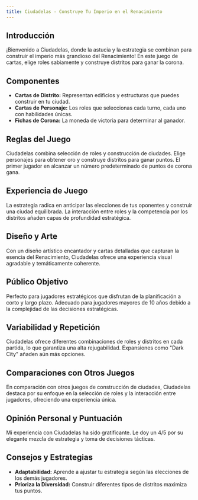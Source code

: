 ```yaml
---
title: Ciudadelas - Construye Tu Imperio en el Renacimiento
---
```


## Introducción ##


¡Bienvenido a Ciudadelas, donde la astucia y la estrategia se combinan para construir el imperio más grandioso del Renacimiento! En este juego de cartas, elige roles sabiamente y construye distritos para ganar la corona.

## Componentes ##


- <b>Cartas de Distrito:</b> Representan edificios y estructuras que puedes construir en tu ciudad.
- <b>Cartas de Personaje:</b> Los roles que seleccionas cada turno, cada uno con habilidades únicas.
- <b>Fichas de Corona:</b> La moneda de victoria para determinar al ganador.

## Reglas del Juego ##


Ciudadelas combina selección de roles y construcción de ciudades. Elige personajes para obtener oro y construye distritos para ganar puntos. El primer jugador en alcanzar un número predeterminado de puntos de corona gana.

## Experiencia de Juego ##


La estrategia radica en anticipar las elecciones de tus oponentes y construir una ciudad equilibrada. La interacción entre roles y la competencia por los distritos añaden capas de profundidad estratégica.

## Diseño y Arte ##


Con un diseño artístico encantador y cartas detalladas que capturan la esencia del Renacimiento, Ciudadelas ofrece una experiencia visual agradable y temáticamente coherente.

## Público Objetivo ##


Perfecto para jugadores estratégicos que disfrutan de la planificación a corto y largo plazo. Adecuado para jugadores mayores de 10 años debido a la complejidad de las decisiones estratégicas.

## Variabilidad y Repetición ##


Ciudadelas ofrece diferentes combinaciones de roles y distritos en cada partida, lo que garantiza una alta rejugabilidad. Expansiones como "Dark City" añaden aún más opciones.

## Comparaciones con Otros Juegos ##


En comparación con otros juegos de construcción de ciudades, Ciudadelas destaca por su enfoque en la selección de roles y la interacción entre jugadores, ofreciendo una experiencia única.

## Opinión Personal y Puntuación ##


Mi experiencia con Ciudadelas ha sido gratificante. Le doy un 4/5 por su elegante mezcla de estrategia y toma de decisiones tácticas.

## Consejos y Estrategias ##


- <b>Adaptabilidad:</b> Aprende a ajustar tu estrategia según las elecciones de los demás jugadores.
- <b>Prioriza la Diversidad:</b> Construir diferentes tipos de distritos maximiza tus puntos.